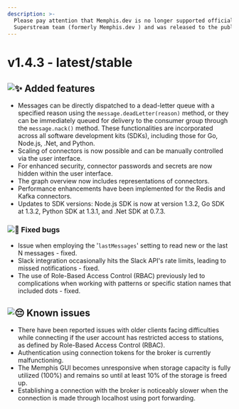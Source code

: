 ```yaml
---
description: >-
  Please pay attention that Memphis.dev is no longer supported officially by the
  Superstream team (formerly Memphis.dev ) and was released to the public.
---
```


# v1.4.3 - latest/stable

## ![:sparkles:](https://a.slack-edge.com/production-standard-emoji-assets/14.0/apple-medium/2728.png) Added features

* Messages can be directly dispatched to a dead-letter queue with a specified reason using the `message.deadLetter(reason)` method, or they can be immediately queued for delivery to the consumer group through the `message.nack()` method. These functionalities are incorporated across all software development kits (SDKs), including those for Go, Node.js, .Net, and Python.
* Scaling of connectors is now possible and can be manually controlled via the user interface.
* For enhanced security, connector passwords and secrets are now hidden within the user interface.
* The graph overview now includes representations of connectors.
* Performance enhancements have been implemented for the Redis and Kafka connectors.
* Updates to SDK versions: Node.js SDK is now at version 1.3.2, Go SDK at 1.3.2, Python SDK at 1.3.1, and .Net SDK at 0.7.3.

### ![:bug:](https://a.slack-edge.com/production-standard-emoji-assets/14.0/apple-medium/1f41b.png) Fixed bugs

* Issue when employing the '`lastMessages`' setting to read new or the last N messages - fixed.
* Slack integration occasionally hits the Slack API's rate limits, leading to missed notifications - fixed.
* The use of Role-Based Access Control (RBAC) previously led to complications when working with patterns or specific station names that included dots - fixed.

## ![:pensive:](https://a.slack-edge.com/production-standard-emoji-assets/14.0/apple-medium/1f614.png) Known issues

* There have been reported issues with older clients facing difficulties while connecting if the user account has restricted access to stations, as defined by Role-Based Access Control (RBAC).
* Authentication using connection tokens for the broker is currently malfunctioning.
* The Memphis GUI becomes unresponsive when storage capacity is fully utilized (100%) and remains so until at least 10% of the storage is freed up.
* Establishing a connection with the broker is noticeably slower when the connection is made through localhost using port forwarding.
